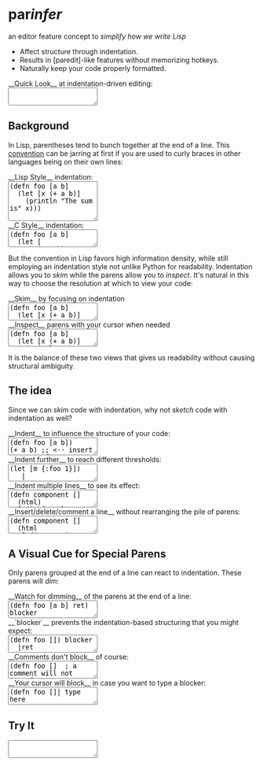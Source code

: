 # par<em>infer</em>

 <p class="subtitle">
an editor feature concept to <em>simplify how we write Lisp</em>
</p>

  <ul class="features">
<li> Affect structure through indentation.
<li> Results in [paredit]-like features without memorizing hotkeys.
<li> Naturally keep your code properly formatted.
</ul>

[paredit]:http://danmidwood.com/content/2014/11/21/animated-paredit.html

 <div>
<div class="caption">__Quick Look__ at indentation-driven editing:</div>
<textarea id="code-intro">
</textarea>
</div>

## Background

In Lisp, parentheses tend to bunch together at the end of a line. This
[convention] can be jarring at first if you are used to curly braces in other
languages being on their own lines:

[convention]:https://en.wikipedia.org/wiki/Indent_style#Lisp_style

 <div class="two-col">
<div class="col">
<div class="caption">__Lisp Style__ indentation:</div>
<textarea id="code-lisp-style" rows="5">
(defn foo [a b]
  (let [x (+ a b)]
    (println "The sum is" x)))
</textarea>
</div>

<div class="col">
<div class="caption">__C Style__ indentation:</div>
<textarea id="code-c-style">
(defn foo [a b]
  (let [
     x (+ a b)
    ]
    (println "The sum is" x)
  )
)
</textarea>
</div>
</div>

But the convention in Lisp favors high information density, while still
employing an indentation style not unlike Python for readability.  Indentation
allows you to _skim_ while the parens allow you to _inspect_.  It's natural in
this way to choose the resolution at which to view your code:

 <div class="two-col">
<div class="col">
<div class="caption">__Skim__ by focusing on indentation</div>
<textarea id="code-skim">
(defn foo [a b]
  (let [x (+ a b)]
    (println "The sum is" x)))
</textarea>
</div>

<div class="col">
<div class="caption">__Inspect__ parens with your cursor when needed</div>
<textarea id="code-inspect">
(defn foo [a b]
  (let [x (+ a b)]
    (println "The sum is" x)))
</textarea>
</div>
</div>

It is the balance of these two views that gives us readability without causing
structural ambiguity.

## The idea

Since we can _skim_ code with indentation, why not _sketch_ code with indentation as well?

<div>
<div class="caption">__Indent__ to influence the structure of your code:</div>
<textarea id="code-idea-nest">
(defn foo [a b])
(+ a b) ;; <-- insert space at front
</textarea>
</div>

<div>
<div class="caption">__Indent further__ to reach different thresholds:</div>
<textarea id="code-idea-wide-nest">
(let [m {:foo 1}])
   |
</textarea>
</div>

<div>
<div class="caption">__Indent multiple lines__ to see its effect:</div>
<textarea id="code-idea-deep-nest">
(defn component []
  (html)
  [:div {:style {:background "#FFF"
                 :color "#000"}]
  [:h1 "title"])
</textarea>
</div>

<div>
<div class="caption">__Insert/delete/comment a line__ without rearranging the pile of parens:</div>
<textarea id="code-idea-insert-delete">
(defn component []
  (html
   [:div.container
    [:h1 "title"]]))
    |  <-- start inserting here
    |  <-- insert another, then delete
</textarea>
</div>

## A Visual Cue for Special Parens

Only parens grouped at the end of a line can react to indentation.  These parens will _dim_:

<div>
<div class="caption">__Watch for dimming__ of the parens at the end of a line:</div>
<textarea id="code-cue-dim">
(defn foo [a b] ret)  blocker
</textarea>
</div>

<div>
<div class="caption">__`blocker`__ prevents the indentation-based structuring that you might expect:</div>
<textarea id="code-cue-block">
(defn foo []) blocker
  |ret
</textarea>
</div>

<div>
<div class="caption">__Comments don't block__ of course:</div>
<textarea id="code-cue-comment">
(defn foo []  ; a comment will not interfere
  |ret
</textarea>
</div>

<div>
<div class="caption">__Your cursor will block__ in case you want to type a blocker:</div>
<textarea id="code-cue-cursor">
(defn foo []| type here
  ret
</textarea>
</div>

## Try It

<textarea id="code-try">
</textarea>
